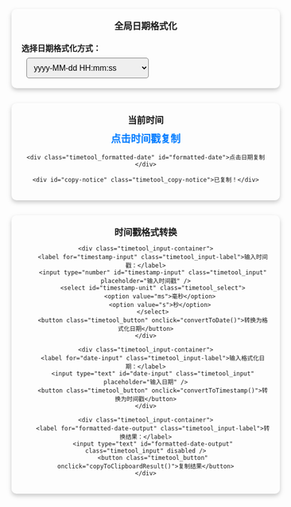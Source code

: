 
<!-- 全局日期格式化选择 -->
<div class="timetool_container">
    <div class="timetool_title">全局日期格式化</div>
    <div class="timetool_input-container">
        <label for="global-date-format" class="timetool_input-label">选择日期格式化方式：</label>
        <select id="global-date-format" class="timetool_select">
            <option value="yyyy-MM-dd HH:mm:ss">yyyy-MM-dd HH:mm:ss</option>
            <option value="yyyy年MM月dd日 HH:mm:ss">yyyy年MM月dd日 HH:mm:ss</option>
            <option value="yyyyMMddHHmmss">yyyyMMddHHmmss</option>
        </select>
    </div>
</div>

<!-- 当前时间区域 -->
<div class="timetool_container">
    <div class="timetool_title">当前时间</div>
    <div class="timetool_timestamp" id="timestamp">点击时间戳复制</div>

    <div class="timetool_formatted-date" id="formatted-date">点击日期复制</div>

    <div id="copy-notice" class="timetool_copy-notice">已复制！</div>
</div>

<!-- 时间戳格式转换区域 -->
<div class="timetool_container">
    <div class="timetool_title">时间戳格式转换</div>
    
    <div class="timetool_input-container">
        <label for="timestamp-input" class="timetool_input-label">输入时间戳：</label>
        <input type="number" id="timestamp-input" class="timetool_input" placeholder="输入时间戳" />
        <select id="timestamp-unit" class="timetool_select">
            <option value="ms">毫秒</option>
            <option value="s">秒</option>
        </select>
        <button class="timetool_button" onclick="convertToDate()">转换为格式化日期</button>
    </div>

    <div class="timetool_input-container">
        <label for="date-input" class="timetool_input-label">输入格式化日期：</label>
        <input type="text" id="date-input" class="timetool_input" placeholder="输入日期" />
        <button class="timetool_button" onclick="convertToTimestamp()">转换为时间戳</button>
    </div>

    <div class="timetool_input-container">
        <label for="formatted-date-output" class="timetool_input-label">转换结果：</label>
        <input type="text" id="formatted-date-output" class="timetool_input" disabled />
        <button class="timetool_button" onclick="copyToClipboardResult()">复制结果</button>
    </div>
</div>

<script>
    // 初始化全局日期格式
    let globalDateFormat = 'yyyy-MM-dd HH:mm:ss'; // 默认格式

    // 更新时间戳和日期的函数
    function updateTime() {
        const now = new Date();
        const timestamp = now.getTime(); // 获取时间戳
        const formattedDate = formatDate(now); // 格式化日期

        // 更新页面显示
        document.getElementById('timestamp').textContent = timestamp;
        document.getElementById('formatted-date').textContent = formattedDate;
    }

    // 格式化日期的函数
    function formatDate(date) {
        const year = date.getFullYear();
        const month = String(date.getMonth() + 1).padStart(2, '0');
        const day = String(date.getDate()).padStart(2, '0');
        const hours = String(date.getHours()).padStart(2, '0');
        const minutes = String(date.getMinutes()).padStart(2, '0');
        const seconds = String(date.getSeconds()).padStart(2, '0');

    // 根据全局日期格式进行格式化
    if (globalDateFormat === 'yyyy-MM-dd HH:mm:ss') {
        return `${year}-${month}-${day} ${hours}:${minutes}:${seconds}`;
    } else if (globalDateFormat === 'yyyy年MM月dd日 HH:mm:ss') {
        return `${year}年${month}月${day}日 ${hours}:${minutes}:${seconds}`;
    } else if (globalDateFormat === 'yyyyMMddHHmmss') {
        return `${year}${month}${day}${hours}${minutes}${seconds}`;
    } else {
        return date.toLocaleString();
    }
    }

	document.body.addEventListener('click', function(event) {
		if (event.target && event.target.matches('#timestamp')) {
			const timestamp = document.getElementById('timestamp').textContent;
			copyToClipboard(timestamp);
		} else if (event.target && event.target.matches('#formatted-date')) {
			const formattedDate = document.getElementById('formatted-date').textContent;
			copyToClipboard(formattedDate);
		}
	});
	document.body.addEventListener('change', function(event) {
		if (event.target && event.target.matches('#global-date-format')) {
			globalDateFormat = document.getElementById('global-date-format').value;
		}
	});
    // 复制到剪贴板的函数
    function copyToClipboard(content) {
        const tempInput = document.createElement('input');
        document.body.appendChild(tempInput);
        tempInput.value = content;
        tempInput.select();
        document.execCommand('copy');
        document.body.removeChild(tempInput);

        // 显示提示
        const copyNotice = document.getElementById('copy-notice');
        copyNotice.style.display = 'block';
        setTimeout(() => {
            copyNotice.style.display = 'none';
        }, 1500);
    }


    // 设置定时刷新
    setInterval(updateTime, 1000); // 每秒刷新一次

    // 初始化时显示一次时间
    updateTime();

    // 时间戳转日期
    function convertToDate() {
        const timestamp = document.getElementById('timestamp-input').value;
        const unit = document.getElementById('timestamp-unit').value;
        if (timestamp) {
            const date = new Date(unit === 'ms' ? parseInt(timestamp) : parseInt(timestamp) * 1000);
            const formattedDate = formatDate(date);
            document.getElementById('formatted-date-output').value = formattedDate;
        }
    }

    // 日期转时间戳
    function convertToTimestamp() {
       const dateInput = document.getElementById('date-input').value;
        if (dateInput) {
            let timestamp = 0;
            
            // 处理yyyyMMddHHmmss格式
            if (/^\d{14}$/.test(dateInput)) {
                const year = dateInput.substr(0, 4);
                const month = dateInput.substr(4, 2) - 1; // 月份从0开始
                const day = dateInput.substr(6, 2);
                const hours = dateInput.substr(8, 2);
                const minutes = dateInput.substr(10, 2);
                const seconds = dateInput.substr(12, 2);
                
                const date = new Date(year, month, day, hours, minutes, seconds);
                timestamp = date.getTime();
            } else {
                // 使用Date对象解析其他格式
                const date = new Date(dateInput);
                timestamp = date.getTime();
            }

            if (!isNaN(timestamp)) {
                document.getElementById('formatted-date-output').value = timestamp;
            } else {
                document.getElementById('formatted-date-output').value = '无效日期格式';
            }
        }
    }

    // 复制转换结果到剪贴板
    function copyToClipboardResult() {
        const result = document.getElementById('formatted-date-output').value;
        if (result) {
            copyToClipboard(result);
        }
    }
</script>
<style>
	.timetool_container {
		text-align: center;
		padding: 20px;
		border-radius: 10px;
		box-shadow: 0 4px 8px rgba(120, 120, 120, 0.4);
		margin-bottom: 30px;
		width: 100%;
		max-width: 500px;
	}

	.timetool_title {
		font-size: 18px;
		font-weight: bold;
		margin-bottom: 10px;
	}

	.timetool_timestamp, .timetool_formatted-date {
		font-size: 20px;
		margin: 10px 0;
		cursor: pointer;
	}

	.timetool_timestamp {
		font-weight: bold;
		color: #007bff;
	}

	.timetool_formatted-date {
		font-weight: bold;
		color: #28a745;
	}

	.timetool_input-container {
		margin-top: 20px;
		text-align: left;
	}

	.timetool_input-label {
		font-size: 16px;
		margin-bottom: 8px;
		display: block;
		font-weight: bold;
	}

	.timetool_input {
		width: 100%;
		padding: 10px;
		margin-bottom: 10px;
		font-size: 16px;
		border: 1px solid #ddd;
		border-radius: 5px;
		box-sizing: border-box;
	}

	.timetool_select {
		padding: 10px;
		font-size: 16px;
		border-radius: 5px;
		margin-left: 10px;
	}

	.timetool_button {
		background-color: #007bff;
		color: white;
		border: none;
		padding: 10px 20px;
		font-size: 16px;
		cursor: pointer;
		border-radius: 5px;
	}

	.timetool_button:hover {
		background-color: #0056b3;
	}

	.timetool_copy-notice {
		margin-top: 10px;
		color: green;
		font-size: 14px;
		display: none;
	}
</style>
